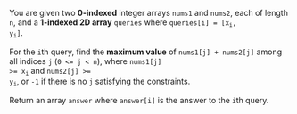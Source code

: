 You are given two **0-indexed** integer arrays `nums1` and `nums2`, each of length `n`, and a **1-indexed 2D array** `queries` where <code>queries[i] = [x<sub>i</sub>, y<sub>i</sub>]</code>.

For the `i`th query, find the **maximum value** of `nums1[j] + nums2[j]` among all indices `j` (`0 <= j < n`), where <code>nums1[j] >= x<sub>i</sub></code> and <code>nums2[j] >= y<sub>i</sub></code>, or `-1` if there is no `j` satisfying the constraints.

Return an array `answer` where `answer[i]` is the answer to the `i`th query.